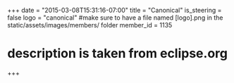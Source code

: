 +++
date = "2015-03-08T15:31:16-07:00"
title = "Canonical"
is_steering = false
logo = "canonical" #make sure to have a file named [logo].png in the static/assets/images/members/ folder
member_id = 1135
# description is taken from eclipse.org
+++

